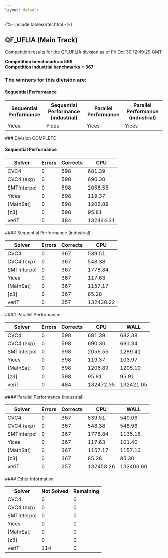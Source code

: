 ```yaml
---
layout: default
---
```

{%- include tablesorter.html -%}

##  QF_UFLIA (Main Track)

Competition results for the QF_UFLIA division as of Fri Oct 30 12:49:29 GMT

**Competition benchmarks = 598** 
**<br/>Competition industrial benchmarks = 367** 

### The winners for this division are: 
#### Sequential Performance
<table>
<tr>
<th class="center">Sequential Performance</th>
<th class="center">Sequential Performance (industrial)</th>
<th class="center">Parallel Performance</th>
<th class="center">Parallel Performance (industrial)</th>
</tr>
<tr class="center">
<td>Yices</td>
<td>Yices</td>
<td>Yices</td>
<td>Yices</td>
</tr>
</table>
### Division COMPLETE
 




#### Sequential Performance
<table id="sequential" class="result sorted">
<thead>
<tr>
<th class="center">Solver</th><th class="center">Errors</th>
<th class="center">Corrects</th>
<th class="center">CPU</th>
</tr>
</thead>
<tr>
<td>CVC4</td>
<td class="right">0</td>
<td class="right">598</td>
<td class="right">681.39</td>
</tr>
<tr>
<td>CVC4 (exp)</td>
<td class="right">0</td>
<td class="right">598</td>
<td class="right">690.30</td>
</tr>
<tr>
<td>SMTInterpol</td>
<td class="right">0</td>
<td class="right">598</td>
<td class="right">2056.55</td>
</tr>
<tr>
<td>Yices</td>
<td class="right">0</td>
<td class="right">598</td>
<td class="right">119.37</td>
</tr>
<tr>
<td>[MathSat]</td>
<td class="right">0</td>
<td class="right">598</td>
<td class="right">1206.89</td>
</tr>
<tr>
<td>[z3]</td>
<td class="right">0</td>
<td class="right">598</td>
<td class="right">95.81</td>
</tr>
<tr>
<td>veriT</td>
<td class="right">0</td>
<td class="right">484</td>
<td class="right">132444.31</td>
</tr>
</table>
#### Sequential Performance (industrial)
<table id="sequentiali" class="result sorted">
<thead>
<tr>
<th class="center">Solver</th><th class="center">Errors</th>
<th class="center">Corrects</th>
<th class="center">CPU</th>
</tr>
</thead>
<tr>
<td>CVC4</td>
<td class="right">0</td>
<td class="right">367</td>
<td class="right">539.51</td>
</tr>
<tr>
<td>CVC4 (exp)</td>
<td class="right">0</td>
<td class="right">367</td>
<td class="right">548.38</td>
</tr>
<tr>
<td>SMTInterpol</td>
<td class="right">0</td>
<td class="right">367</td>
<td class="right">1778.84</td>
</tr>
<tr>
<td>Yices</td>
<td class="right">0</td>
<td class="right">367</td>
<td class="right">117.63</td>
</tr>
<tr>
<td>[MathSat]</td>
<td class="right">0</td>
<td class="right">367</td>
<td class="right">1157.17</td>
</tr>
<tr>
<td>[z3]</td>
<td class="right">0</td>
<td class="right">367</td>
<td class="right">85.28</td>
</tr>
<tr>
<td>veriT</td>
<td class="right">0</td>
<td class="right">257</td>
<td class="right">132430.22</td>
</tr>
</table>
#### Parallel Performance
<table id="parallel" class="result sorted">
<thead>
<tr>
<th class="center">Solver</th><th class="center">Errors</th>
<th class="center">Corrects</th>
<th class="center">CPU</th>
<th class="center">WALL</th>
</tr>
</thead>
<tr>
<td>CVC4</td>
<td class="right">0</td>
<td class="right">598</td>
<td class="right">681.39</td>
<td class="right">682.38</td>
</tr>
<tr>
<td>CVC4 (exp)</td>
<td class="right">0</td>
<td class="right">598</td>
<td class="right">690.30</td>
<td class="right">691.34</td>
</tr>
<tr>
<td>SMTInterpol</td>
<td class="right">0</td>
<td class="right">598</td>
<td class="right">2056.55</td>
<td class="right">1289.41</td>
</tr>
<tr>
<td>Yices</td>
<td class="right">0</td>
<td class="right">598</td>
<td class="right">119.37</td>
<td class="right">103.97</td>
</tr>
<tr>
<td>[MathSat]</td>
<td class="right">0</td>
<td class="right">598</td>
<td class="right">1206.89</td>
<td class="right">1205.10</td>
</tr>
<tr>
<td>[z3]</td>
<td class="right">0</td>
<td class="right">598</td>
<td class="right">95.81</td>
<td class="right">95.91</td>
</tr>
<tr>
<td>veriT</td>
<td class="right">0</td>
<td class="right">484</td>
<td class="right">132472.35</td>
<td class="right">132421.05</td>
</tr>

</table>
#### Parallel Performance (industrial)
<table id="paralleli" class="result sorted">
<thead>
<tr>
<th class="center">Solver</th><th class="center">Errors</th>
<th class="center">Corrects</th>
<th class="center">CPU</th>
<th class="center">WALL</th>
</tr>
</thead>
<tr>
<td>CVC4</td>
<td class="right">0</td>
<td class="right">367</td>
<td class="right">539.51</td>
<td class="right">540.06</td>
</tr>
<tr>
<td>CVC4 (exp)</td>
<td class="right">0</td>
<td class="right">367</td>
<td class="right">548.38</td>
<td class="right">548.96</td>
</tr>
<tr>
<td>SMTInterpol</td>
<td class="right">0</td>
<td class="right">367</td>
<td class="right">1778.84</td>
<td class="right">1135.16</td>
</tr>
<tr>
<td>Yices</td>
<td class="right">0</td>
<td class="right">367</td>
<td class="right">117.63</td>
<td class="right">101.40</td>
</tr>
<tr>
<td>[MathSat]</td>
<td class="right">0</td>
<td class="right">367</td>
<td class="right">1157.17</td>
<td class="right">1157.13</td>
</tr>
<tr>
<td>[z3]</td>
<td class="right">0</td>
<td class="right">367</td>
<td class="right">85.28</td>
<td class="right">85.30</td>
</tr>
<tr>
<td>veriT</td>
<td class="right">0</td>
<td class="right">257</td>
<td class="right">132458.26</td>
<td class="right">132406.60</td>
</tr>

</table>
#### Other Information
<table>
<tr>
<th class="center">Solver</th>
<th class="center">Not Solved</th>
<th class="center">Remaining</th>
</tr>
<tr>
<td>CVC4</td>
<td class="right">0</td>
<td class="right">0</td>
</tr>
<tr>
<td>CVC4 (exp)</td>
<td class="right">0</td>
<td class="right">0</td>
</tr>
<tr>
<td>SMTInterpol</td>
<td class="right">0</td>
<td class="right">0</td>
</tr>
<tr>
<td>Yices</td>
<td class="right">0</td>
<td class="right">0</td>
</tr>
<tr>
<td>[MathSat]</td>
<td class="right">0</td>
<td class="right">0</td>
</tr>
<tr>
<td>[z3]</td>
<td class="right">0</td>
<td class="right">0</td>
</tr>
<tr>
<td>veriT</td>
<td class="right">114</td>
<td class="right">0</td>
</tr>
</table>

